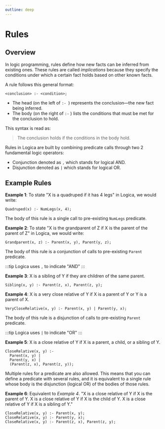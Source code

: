 ```yaml
---
outline: deep
---
```


# Rules

## Overview

In logic programming, rules define how new facts can be inferred from existing ones. These rules are called _implications_ because they specify the conditions under which a certain fact holds based on other known facts.

A rule follows this general format:

```
<conclusion> :- <condition>;
```
- The head (on the left of `:- `) represents the conclusion—the new fact being inferred.
- The body (on the right of `:-` ) lists the conditions that must be met for the conclusion to hold.

This syntax is read as:

>The conclusion holds if the conditions in the body hold.

Rules in Logica are built by combining predicate calls through two 2 fundamental logic operators:
* Conjunction denoted as `,` which stands for logical AND.
* Disjunction denoted as `|` which stands for logical OR.

## Example Rules

**Example 1**: To state "X is a quadruped if it has 4 legs" in Logica, we would write:

```
Quadruped(x) :- NumLegs(x, 4);
```

The body of this rule is a single call to pre-existing `NumLegs` predicate.

**Example 2**: To state "X is the grandparent of Z if X is the parent of the parent of Z" in Logica, we would write:

```
Grandparent(x, z) :- Parent(x, y), Parent(y, z);
```

The body of this rule is a conjunction of calls to pre-existing `Parent` predicate.

:::tip
Logica uses `,` to indicate "AND"
:::


**Example 3**: X is a sibling of Y if they are children of the same parent.

```
Sibling(x, y) :- Parent(z, x), Parent(z, y);
```

**Example 4**: X is a very close relative of Y if X is a parent of Y or Y is a parent of X.


```
VeryCloseRelative(x, y) :- Parent(x, y) | Parent(y, x);
```

The body of this rule is a disjunction of calls to pre-existing `Parent` predicate.

:::tip
Logica uses `|` to indicate "OR"
:::

**Example 5**: X is a close relative of Y if X is a parent, a child, or a sibling of Y.

```
CloseRelative(x, y) :-
  Parent(x, y) |
  Parent(y, x) |
  (Parent(z, x), Parent(z, y));
```

Multiple rules for a predicate are also allowed. This means that you can define a predicate with several rules, and it is equivalent to a single rule whose body is the disjunction (logical OR) of the bodies of those rules.

**Example 6**: Equivalent to _Example 4_.
"X is a close relative of Y if X is the parent of Y. X is a close relative of Y if X is the child of Y.
X is a close relative of Y if X is a sibling of Y."

```
CloseRelative(x, y) :- Parent(x, y);
CloseRelative(x, y) :- Parent(y, x);
CloseRelative(x, y) :- Parent(z, x), Parent(z, y);
```
